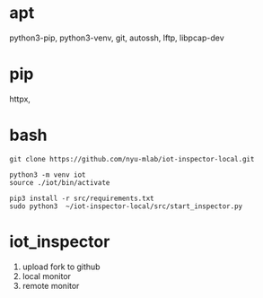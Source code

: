 # apt

python3-pip, python3-venv, git, autossh, lftp, libpcap-dev


# pip

httpx, 

# bash

```shell
git clone https://github.com/nyu-mlab/iot-inspector-local.git

python3 -m venv iot
source ./iot/bin/activate

pip3 install -r src/requirements.txt
sudo python3  ~/iot-inspector-local/src/start_inspector.py
```

# iot_inspector


1. upload fork to github
2. local monitor
3. remote monitor